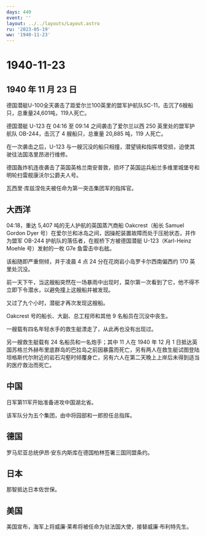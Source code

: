 ```yaml
---
days: 449
event: ''
layout: ../../layouts/Layout.astro
ru: '2023-05-19'
ww: '1940-11-23'
---
```


# 1940-11-23

## 1940 年 11 月 23 日

德国潜艇U-100全天袭击了距爱尔兰100英里的盟军护航队SC-11，击沉了6艘船只，总重量24,601吨，119人死亡。

德国潜艇 U-123 在 04:16 至 09:14 之间袭击了爱尔兰以西 250
英里处的盟军护航队 OB-244，击沉了 4 艘船只，总重量 20,885 吨，119
人死亡。

在一次袭击之后，U-123
与一艘沉没的船只相撞，潜望镜和指挥塔受损，迫使其驶往法国洛里昂进行维修。

德国轰炸机连夜袭击了英国英格兰南安普敦，损坏了英国运兵船兰多维里城堡号和明轮扫雷舰康沃尔公爵夫人号。

瓦西里·库兹涅佐夫被任命为第一突击集团军的指挥官。

## 大西洋

04:18，重达 5,407 吨的无人护航的英国蒸汽商船 Oakcrest（船长 Samuel
Gordon Dyer
号）在爱尔兰和冰岛之间，因操舵装置故障而处于压舱状态，并作为盟军 OB-244
护航队的落伍者，在舰桥下方被德国潜艇 U-123（Karl-Heinz Moehle
号）发射的一枚 G7e 鱼雷击中右舷。

该船随即严重侧倾，并于凌晨 4 点 24 分在花岗岩小岛罗卡尔西南偏西约 170
英里处沉没。

前一天下午，当这艘船突然在一场暴雨中出现时，莫尔第一次看到了它，他不得不立即下令潜水，以避免撞上这艘船并被发现。

又过了九个小时，潜艇才再次发现这艘船。

Oakcrest 号的船长、大副、总工程师和其他 9 名船员在沉没中丧生。

一艘载有四名年轻水手的救生艇漂走了，从此再也没有出现过。

另一艘救生艇载有 24 名船员和一名炮手；其中 11 人在 1940 年 12 月 1
日抵达英国苏格兰外赫布里底群岛的巴拉岛之前因暴露而死亡，另有两人在救生艇试图登陆坦格斯代尔附近的岩石沟壑时倾覆身亡，另有六人在第二天晚上上岸后未得到适当的医疗救治而死亡。

## 中国

日军第11军开始准备进攻中国湖北省。

该军队分为五个集团，由中将园部和一郎担任总指挥。

## 德国

罗马尼亚总统伊昂·安东内斯库在德国柏林签署三国同盟条约。

## 日本

那智抵达日本佐世保。

## 美国

美国宣布，海军上将威廉·莱希将被任命为驻法国大使，接替威廉·布利特先生。